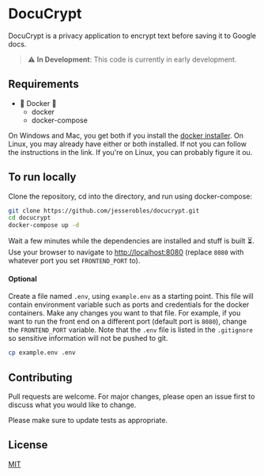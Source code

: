# DocuCrypt

DocuCrypt is a privacy application to encrypt text before saving it to Google docs.

> :warning: **In Development**: This code is currently in early development.

## Requirements
* :whale: Docker :whale:
    * docker
    * docker-compose

On Windows and Mac, you get both if you install the [docker installer](https://docs.docker.com/get-docker/). On Linux, you may already have either or both installed. If not you can follow the instructions in the link. If you're on Linux, you can probably figure it ou.

## To run locally

Clone the repository, cd into the directory, and run using docker-compose:

```bash
git clone https://github.com/jesserobles/docucrypt.git
cd docucrypt
docker-compose up -d
```


Wait a few minutes while the dependencies are installed and stuff is built :hourglass_flowing_sand:. Use your browser to navigate to [http://localhost:8080](http://localhost:8080) (replace `8080` with whatever port you set `FRONTEND_PORT` to).

#### Optional
Create a file named `.env`, using `example.env` as a starting point. This file will contain environment variable such as ports and credentials for the docker containers. Make any changes you want to that file. For example, if you want to run the front end on a different port (default port is `8080`), change the `FRONTEND_PORT` variable. Note that the `.env` file is listed in the `.gitignore` so sensitive information will not be pushed to git.
```bash
cp example.env .env
```

## Contributing
Pull requests are welcome. For major changes, please open an issue first to discuss what you would like to change.

Please make sure to update tests as appropriate.

## License
[MIT](https://choosealicense.com/licenses/mit/)
